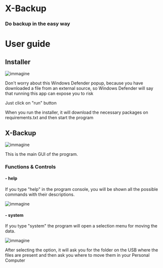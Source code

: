 # X-Backup
### Do backup in the easy way
# User guide 
## Installer
![immagine](https://github.com/Fedi6431/X-backup/assets/102946457/5d8e56fa-1c7f-498b-b72d-cab57513cb63)

Don't worry about this Windows Defender popup, because you have downloaded a file from an external source, so Windows Defender will say that running this app can expose you to risk

Just click on "run" button

When you run the installer, it will download the necessary packages on requirements.txt and then start the program

## X-Backup
![immagine](https://github.com/Fedi6431/X-backup/assets/102946457/95e37e55-9b02-42b2-964f-5b6e7e15b329)

This is the main GUI of the program.

### Functions & Controls

#### - help
If you type "help" in the program console, you will be shown all the possible commands with their descriptions.

![immagine](https://github.com/Fedi6431/X-backup/assets/102946457/ae7bddb7-8903-41ec-aac5-6de9620156bb)

#### - system
If you type "system" the program will open a selection menu for moving the data.

![immagine](https://github.com/Fedi6431/X-backup/assets/102946457/bd4930b5-6c7a-400f-b282-de93c312677d)

After selecting the option, it will ask you for the folder on the USB where the files are present and then ask you where to move them in your Personal Computer

